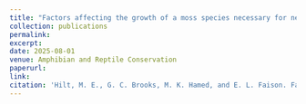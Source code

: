 ```yaml
---
title: "Factors affecting the growth of a moss species necessary for nesting habitat restoration of the four-toed salamander (<i>Hemidactylium scutatum</i>, Temminck and Schlegel 1838)"
collection: publications
permalink: 
excerpt:
date: 2025-08-01
venue: Amphibian and Reptile Conservation
paperurl:
link:
citation: 'Hilt, M. E., G. C. Brooks, M. K. Hamed, and E. L. Faison. Factors affecting the growth of a moss species necessary for nesting habitat restoration of the four-toed salamander (<i>Hemidactylium scutatum</i>, Temminck and Schlegel 1838). <i>in press</i>'
---
```

